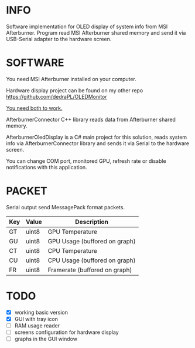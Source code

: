 # INFO
Software implementation for OLED display of system info from MSI Afterburner.
Program read MSI Afterburner shared memory and send it via USB-Serial adapter to the hardware screen. 

# SOFTWARE

You need MSI Afterburner installed on your computer.

Hardware display project can be found on my other repo https://github.com/dedraPL/OLEDMonitor

<ins>You need both to work.</ins>

AfterburnerConnector C++ library reads data from Afterburner shared memory.

AfterburnerOledDisplay is a C# main project for this solution, reads system info via AfterburnerConnector library and sends it via Serial to the hardware screen.

You can change COM port, monitored GPU, refresh rate or disable notifications with this application.

# PACKET
Serial output send MessagePack format packets.

Key | Value | Description
--- | ----- | -----------
GT | uint8 | GPU Temperature
GU | uint8 | GPU Usage (buffored on graph)
CT | uint8 | CPU Temperature
CU | uint8 | CPU Usage (buffored on graph)
FR | uint8 | Framerate (buffored on graph)

# TODO

- [x] working basic version
- [x] GUI with tray icon 
- [ ] RAM usage reader
- [ ] screens configuration for hardware display
- [ ] graphs in the GUI window